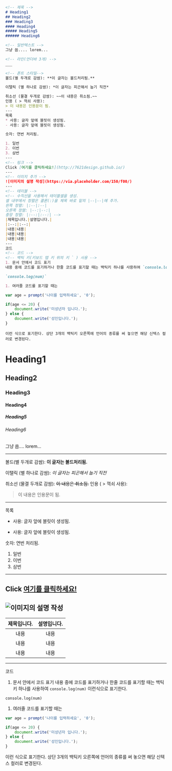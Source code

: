 ```markdown
<!-- 제목 -->
# Heading1
## Heading2
### Heading3
#### Heading4
##### Heading5
###### Heading6

<!-- 일반텍스트 -->
그냥 씀.... lorem...

<!-- 라인(언더바 3개) -->
___

<!-- 폰트 스타일-->
볼드(별 두개로 감쌈): **이 글자는 볼드처리됨.** 

이탤릭 (별 하나로 감쌈): *이 글자는 피곤해서 눕기 직전*

취소선 (물결 두개로 감쌈): ~~이 내용은 취소됨.~~
인용 ( > 꺽쇠 사용): 
> 이 내용은 인용문이 됨.
---
목록
* 사용: 글자 앞에 블릿이 생성됨.
- 사용: 글자 앞에 블릿이 생성됨.

숫자: 연번 처리됨.

1. 일번
2. 이번
3. 삼번 
---
<!-- 링크 -->
Click [여기를 클릭하세요!](http://7621design.github.io/)
---
<!-- 이미지 추가 -->
![이미지의 설명 작성](https://via.placeholder.com/150/f00/)
---
<!-- 테이블 -->
<!-- 수직선을 사용해서 테이블셀을 생성. 
셀 내부에서 정렬은 콜론(:)을 제목 바로 밑의 |--|--|에 추가. 
왼쪽 정렬: |:--|:--|
오른쪽 정렬: |--:|--:|
중앙 정렬: |:--:|:--:| -->
|제목입니다.|설명입니다.|
|:--:|:--:|
|내용|내용|
|내용|내용|
|내용|내용|
---
코드
<!-- 코드 -->
<!-- 백틱 키(키보드 탭 키 위의 키 ` ) 사용 -->
1. 문서 안에서 코드 표기
내용 중에 코드를 표기하거나 한줄 코드를 표기할 때는 백틱키 하나를 사용하여 `console.log(num)` 이런식으로 표기한다.

`console.log(num)`

1. 여러줄 코드를 표기할 때는
```
```javascript
var age = prompt('나이를 입력하세요', '0');

if(age <= 20) {
    document.write('미성년자 입니다.');
} else {
    document.write('성인입니다.');
}
```
```
이런 식으로 표기한다. 상단 3개의 백틱키 오른쪽에 언어의 종류를 써 놓으면 해당 신텍스 컬러로 변경된다.
```

<!-- 제목 -->
# Heading1
## Heading2
### Heading3
#### Heading4
##### Heading5
###### Heading6

<!-- 일반텍스트 -->
그냥 씀.... lorem...

<!-- 라인(언더바 3개) -->
___

<!-- 폰트 스타일-->
볼드(별 두개로 감쌈): **이 글자는 볼드처리됨.** 

이탤릭 (별 하나로 감쌈): *이 글자는 피곤해서 눕기 직전*

취소선 (물결 두개로 감쌈): ~~이 내용은 취소됨.~~
인용 ( > 꺽쇠 사용): 
> 이 내용은 인용문이 됨.
---
목록
* 사용: 글자 앞에 블릿이 생성됨.
- 사용: 글자 앞에 블릿이 생성됨.

숫자: 연번 처리됨.

1. 일번
2. 이번
3. 삼번 
---
<!-- 링크 -->
Click [여기를 클릭하세요!](http://7621design.github.io/)
---
<!-- 이미지 추가 -->
![이미지의 설명 작성](https://via.placeholder.com/150/f00/)
---
<!-- 테이블 -->
<!-- 수직선을 사용해서 테이블셀을 생성. 
셀 내부에서 정렬은 콜론(:)을 제목 바로 밑의 |--|--|에 추가. 
왼쪽 정렬: |:--|:--|
오른쪽 정렬: |--:|--:|
중앙 정렬: |:--:|:--:| -->
|제목입니다.|설명입니다.|
|:--:|:--:|
|내용|내용|
|내용|내용|
|내용|내용|
---
코드
<!-- 코드 -->
<!-- 백틱 키(키보드 탭 키 위의 키 ` ) 사용 -->
1. 문서 안에서 코드 표기
내용 중에 코드를 표기하거나 한줄 코드를 표기할 때는 백틱키 하나를 사용하여 `console.log(num)` 이런식으로 표기한다.

`console.log(num)`

1. 여러줄 코드를 표기할 때는
```javascript
var age = prompt('나이를 입력하세요', '0');

if(age <= 20) {
    document.write('미성년자 입니다.');
} else {
    document.write('성인입니다.');
}
```
이런 식으로 표기한다. 상단 3개의 백틱키 오른쪽에 언어의 종류를 써 놓으면 해당 신텍스 컬러로 변경된다.
